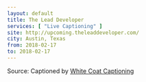 ```yaml
---
layout: default
title: The Lead Developer
services: [ "Live Captioning" ]
site: http://upcoming.theleaddeveloper.com/
city: Austin, Texas
from: 2018-02-17
to: 2018-02-17
---
```


Source: Captioned by [White Coat Captioning](http://www.whitecoatcaptioning.com/)
